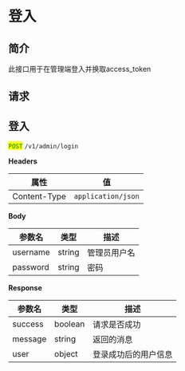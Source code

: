 # 登入

## 简介

此接口用于在管理端登入并换取access\_token

## &#x20;请求

## 登入

<mark style="color:green;">`POST`</mark> `/v1/admin/login`

**Headers**

| 属性           | 值                  |
| ------------ | ------------------ |
| Content-Type | `application/json` |

**Body**

| 参数名      | 类型     | 描述     |
| -------- | ------ | ------ |
| username | string | 管理员用户名 |
| password | string | 密码     |

**Response**

| 参数名     | 类型      | 描述         |
| ------- | ------- | ---------- |
| success | boolean | 请求是否成功     |
| message | string  | 返回的消息      |
| user    | object  | 登录成功后的用户信息 |

####
